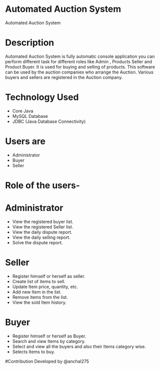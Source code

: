 # Automated Auction System
Automated Auction System
# Description
Automated Auction System is fully automatic console application you can perform different task for different roles like Admin , Products Seller and Product Buyer. It is used for buying and selling of products. This software can be used by the auction companies  who arrange the Auction. Various buyers and sellers are registered in the Auction company. 

# Technology Used
- Core Java
- MySQL Database
- JDBC (Java Database Connectivity)

# Users are
- Administrator
- Buyer
- Seller

# Role of the users-

# Administrator
- View the registered buyer list.
- View the registered Seller list.
- View the daily dispute report.
- View the daily selling report.
- Solve the dispute report.

# Seller
- Register himself or herself as seller.
- Create list of items to sell.
- Update Item price, quantity, etc.
- Add new Item in the list.
- Remove items from the list.
- View the sold Item history.

# Buyer
- Register himself or herself as Buyer.
- Search and view Items by category.
- Select and view all the buyers and also their Items category wise.
- Selects Items to buy.

#Contribution
Developed by @anchal275

